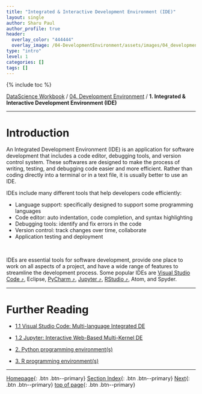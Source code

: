 ```yaml
---
title: "Integrated & Interactive Development Environment (IDE)"
layout: single
author: Sharu Paul
author_profile: true
header:
  overlay_color: "444444"
  overlay_image: /04-DevelopmentEnvironment/assets/images/04_development_envir_banner.png
type: "intro"
level: 1
categories: []
tags: []
---
```


{% include toc %}

[DataScience Workbook](https://datascience.101workbook.org/) / [04. Development Environment](00-DevelopmentEnvironment-LandingPage.md) / **1. Integrated & Interactive Development Environment (IDE)**

---


# Introduction

An Integrated Development Environment (IDE) is an application for software development that includes a code editor, debugging tools, and version control system. These softwares are designed to make the process of writing, testing, and debugging code easier and more efficient. Rather than coding directly into a terminal or in a text file, it is usually better to use an IDE. <br>

IDEs include many different tools that help developers code efficiently:
* Language support: specifically designed to support some programming languages
* Code editor: auto indentation, code completion, and syntax highlighting
* Debugging tools: identify and fix errors in the code
* Version control: track changes over time, collaborate
* Application testing and deployment
<br>

IDEs are essential tools for software development, provide one place to work on all aspects of a project, and have a wide range of features to streamline the development process. Some popular IDEs are [Visual Studio Code ⤴](01A-tutorial-VSCode.md), Eclipse, [PyCharm ⤴](02E-pycharm-ide.md), [Jupyter ⤴](01B-jupyter-basics), [RStudio ⤴](03A-rstudio-basics.md), Atom, and Spyder.





___
# Further Reading
* [1.1 Visual Studio Code: Multi-language Integrated DE](01A-tutorial-VSCode.md)
* [1.2 Jupyter: Interactive Web-Based Multi-Kernel DE](01B-jupyter-basics.md)

* [2. Python programming environment(s)](02-python-programming-environment)
* [3. R programming environment(s)](03-r-programming-environment.md)


___

[Homepage](../index.md){: .btn  .btn--primary}
[Section Index](00-DevelopmentEnvironment-LandingPage){: .btn  .btn--primary}
[Next](01A-tutorial-VSCode){: .btn  .btn--primary}
[top of page](#introduction){: .btn  .btn--primary}
